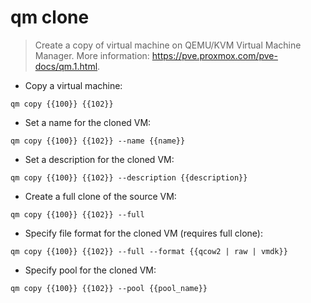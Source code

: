 # qm clone

> Create a copy of virtual machine on QEMU/KVM Virtual Machine Manager.
> More information: <https://pve.proxmox.com/pve-docs/qm.1.html>.

- Copy a virtual machine:

`qm copy {{100}} {{102}}`

- Set a name for the cloned VM:

`qm copy {{100}} {{102}} --name {{name}}`

- Set a description for the cloned VM:

`qm copy {{100}} {{102}} --description {{description}}`

- Create a full clone of the source VM:

`qm copy {{100}} {{102}} --full`

- Specify file format for the cloned VM (requires full clone):

`qm copy {{100}} {{102}} --full --format {{qcow2 | raw | vmdk}}`

- Specify pool for the cloned VM:

`qm copy {{100}} {{102}} --pool {{pool_name}}`
